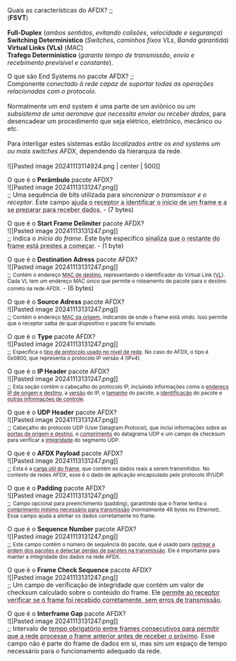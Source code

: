 

Quais as características do AFDX? ;; <br>(**FSVT**)<br><br>**Full-Duplex** (*ambos sentidos*, *evitando colisões*, *velocidade e segurança*)<br>**Switching Determinístico** (*Switches*, *caminhos fixos VLs*, *Banda garantida*)<br> **Virtual Links (VLs)** (*MAC*)<br> **Trafego Determinístico** (*garante tempo de transmissão*, *envio e recebimento previsível e constante*).
<!--SR:!2024-11-20,1,230-->

O que são End Systems no pacote AFDX? ;; <br> Componente *conectado à rede capaz de suportar todas as operações relacionadas com o protocolo*. <br><br> Normalmente um end system é uma parte de um aviônico ou um *subsistema de uma aeronave que necessita enviar ou receber dados*, para desencadear um procedimento que seja elétrico, eletrônico, mecânico ou etc. <br><br> Para interligar estes sistemas estão *localizados entre os end systems um ou mais switches AFDX*, dependendo da hierarquia da rede.<br><br> ![[Pasted image 20241113114924.png | center | 500]]
<!--SR:!2024-11-20,1,230-->

O que é o **Perâmbulo** pacote AFDX?<br>![[Pasted image 20241113131247.png]]<br> ;; Uma sequência de bits utilizada para *sincronizar o transmissor e o receptor*. Este campo <u style="text-decoration-color:rgba(200, 47, 75, 0.6);">ajuda o receptor a identificar o início de um frame e a se preparar para receber dados.</u> - (7 bytes)
<!--SR:!2024-11-20,1,230-->

O que é o **Start Frame Delimiter** pacote AFDX?<br>![[Pasted image 20241113131247.png]]<br> ;; Indica o *início do frame*. Este byte específico <u style="text-decoration-color:rgba(200, 47, 75, 0.6);">sinaliza que o restante do frame está prestes a começar</u>. - (1 byte)
<!--SR:!2024-11-20,1,230-->

O que é o **Destination Adress** pacote AFDX?<br>![[Pasted image 20241113131247.png]]<br> ;; <small>Contém o endereço <u style="text-decoration-color:rgba(200, 47, 75);">MAC de destino</u>, representando o identificador do Virtual Link (<u style="text-decoration-color:rgba(200, 47, 75);">VL</u>). Cada VL tem um endereço MAC único que permite o roteamento do pacote para o destino correto na rede AFDX.</small> - (6 bytes)
<!--SR:!2024-11-20,1,230-->

O que é o **Source Adress** pacote AFDX?<br>![[Pasted image 20241113131247.png]]<br> ;; <small>Contém o endereço <u style="text-decoration-color:rgba(200, 47, 75);">MAC da origem</u>, indicando de onde o frame está vindo. Isso permite que o receptor saiba de qual dispositivo o pacote foi enviado.</small>
<!--SR:!2024-11-20,1,230-->

O que é o **Type** pacote AFDX?<br>![[Pasted image 20241113131247.png]]<br> ;; <small>Especifica o <u style="text-decoration-color:rgba(200, 47, 75);">tipo de protocolo usado no nível de rede</u>. No caso do AFDX, o tipo é 0x0800, que representa o protocolo IP versão 4 (IPv4).</small>

O que é o **IP Header** pacote AFDX?<br>![[Pasted image 20241113131247.png]]<br> ;; <small>Esta seção contém o cabeçalho do protocolo IP, incluindo informações como o <u style="text-decoration-color:rgba(200, 47, 75);">endereço IP de origem e destino</u>, a <u style="text-decoration-color:rgba(200, 47, 75);">versão</u> do IP, o <u style="text-decoration-color:rgba(200, 47, 75);">tamanho</u> do pacote, a <u style="text-decoration-color:rgba(200, 47, 75);">identificação</u> do pacote e <u style="text-decoration-color:rgba(200, 47, 75);">outras informações de controle</u>.</small>
<!--SR:!2024-11-20,1,210-->

O que é o **UDP Header** pacote AFDX?<br>![[Pasted image 20241113131247.png]]<br> ;; <small>Cabeçalho do protocolo UDP (User Datagram Protocol), que inclui informações sobre as <u style="text-decoration-color:rgba(200, 47, 75);">portas de origem e destino</u>, o <u style="text-decoration-color:rgba(200, 47, 75);">comprimento</u> do datagrama UDP e um campo de checksum para verificar a <u style="text-decoration-color:rgba(200, 47, 75);">integridade</u> do segmento UDP.</small>
<!--SR:!2024-11-20,1,230-->

O que é o **AFDX Payload** pacote AFDX?<br>![[Pasted image 20241113131247.png]]<br> ;; <small>Esta é a <u style="text-decoration-color:rgba(200, 47, 75);">carga útil do frame</u>, que contém os dados reais a serem transmitidos. No contexto de redes AFDX, esse é o dado de aplicação encapsulado pelo protocolo IP/UDP.</small>
<!--SR:!2024-11-20,1,230-->

O que é o **Padding** pacote AFDX?<br>![[Pasted image 20241113131247.png]]<br> ;; <small>Campo opcional para preenchimento (padding), garantindo que o frame tenha o <u style="text-decoration-color:rgba(200, 47, 75);">comprimento mínimo necessário para transmissão</u> (normalmente 46 bytes no Ethernet). Esse campo ajuda a alinhar os dados corretamente no frame.</small>
<!--SR:!2024-11-20,1,230-->

O que é o **Sequence Number** pacote AFDX?<br>![[Pasted image 20241113131247.png]]<br> ;; <small>Este campo contém o número de sequência do pacote, que é usado para <u style="text-decoration-color:rgba(200, 47, 75);">rastrear a ordem dos pacotes e detectar perdas de pacotes na transmissão</u>. Ele é importante para manter a integridade dos dados na rede AFDX.</small>
<!--SR:!2024-11-20,1,230-->

O que é o **Frame Check Sequence** pacote AFDX?<br>![[Pasted image 20241113131247.png]]<br> ;; Um campo de verificação de integridade que contém um valor de checksum calculado sobre o conteúdo do frame. Ele <u style="text-decoration-color:rgba(200, 47, 75);">permite ao receptor verificar se o frame foi recebido corretamente, sem erros de transmissão</u>.
<!--SR:!2024-11-20,1,230-->

O que é o **Interframe Gap** pacote AFDX?<br>![[Pasted image 20241113131247.png]]<br> ;; Intervalo de <u style="text-decoration-color:rgba(200, 47, 75);">tempo obrigatório entre frames consecutivos para permitir que a rede processe o frame anterior antes de receber o próximo</u>. Esse campo não é parte do frame de dados em si, mas sim um espaço de tempo necessário para o funcionamento adequado da rede.
<!--SR:!2024-11-20,1,230-->